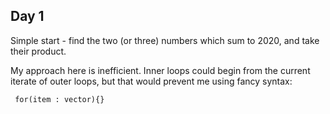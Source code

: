 Day 1
----

Simple start - find the two (or three) numbers which sum to 2020, and take their product.

My approach here is inefficient. Inner loops could begin from the current iterate of outer loops, but that would prevent me using fancy syntax:

``` for(item : vector){}```
